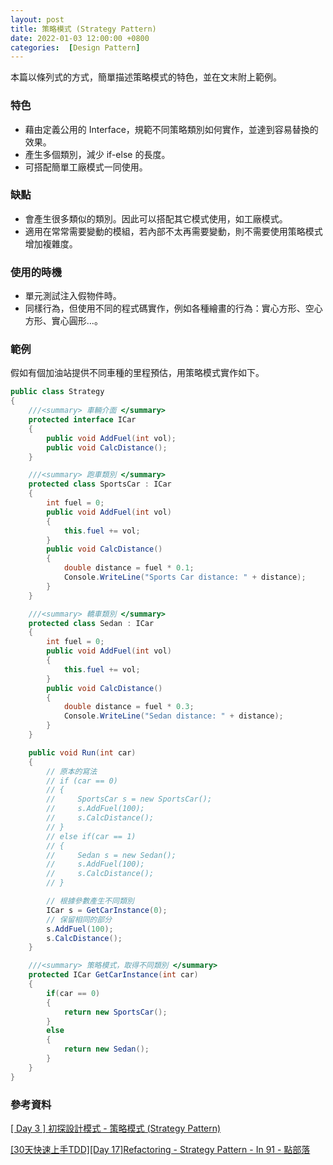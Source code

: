 ```yaml
---
layout: post
title: 策略模式 (Strategy Pattern)
date: 2022-01-03 12:00:00 +0800
categories:  [Design Pattern]
--- 
```


本篇以條列式的方式，簡單描述策略模式的特色，並在文末附上範例。

### 特色

- 藉由定義公用的 Interface，規範不同策略類別如何實作，並達到容易替換的效果。
- 產生多個類別，減少 if-else 的長度。
- 可搭配簡單工廠模式一同使用。

### 缺點

- 會產生很多類似的類別。因此可以搭配其它模式使用，如工廠模式。
- 適用在常常需要變動的模組，若內部不太再需要變動，則不需要使用策略模式增加複雜度。

### 使用的時機

- 單元測試注入假物件時。
- 同樣行為，但使用不同的程式碼實作，例如各種繪畫的行為：實心方形、空心方形、實心圓形...。

### 範例

假如有個加油站提供不同車種的里程預估，用策略模式實作如下。

```cs
public class Strategy
{
    ///<summary> 車輛介面 </summary>
    protected interface ICar
    {
        public void AddFuel(int vol);
        public void CalcDistance();
    }

    ///<summary> 跑車類別 </summary>   
    protected class SportsCar : ICar
    {
        int fuel = 0;
        public void AddFuel(int vol)
        {
            this.fuel += vol;
        }
        public void CalcDistance()
        {
            double distance = fuel * 0.1;
            Console.WriteLine("Sports Car distance: " + distance);
        }
    }

    ///<summary> 轎車類別 </summary>
    protected class Sedan : ICar
    {
        int fuel = 0;
        public void AddFuel(int vol)
        {
            this.fuel += vol;
        }
        public void CalcDistance()
        {
            double distance = fuel * 0.3;
            Console.WriteLine("Sedan distance: " + distance);
        }
    }

    public void Run(int car)
    {
        // 原本的寫法
        // if (car == 0)
        // {
        //     SportsCar s = new SportsCar();
        //     s.AddFuel(100);
        //     s.CalcDistance();
        // }
        // else if(car == 1)
        // {
        //     Sedan s = new Sedan();
        //     s.AddFuel(100);
        //     s.CalcDistance();
        // }

        // 根據參數產生不同類別
        ICar s = GetCarInstance(0);
        // 保留相同的部分
        s.AddFuel(100);
        s.CalcDistance();
    }

    ///<summary> 策略模式，取得不同類別 </summary>
    protected ICar GetCarInstance(int car)
    {
        if(car == 0)
        {
            return new SportsCar();
        }
        else
        {
            return new Sedan();
        }
    }
}
```

### 參考資料

[[ Day 3 ] 初探設計模式 - 策略模式 (Strategy Pattern)](https://ithelp.ithome.com.tw/m/articles/10202506)

[[30天快速上手TDD][Day 17]Refactoring - Strategy Pattern - In 91 - 點部落](https://dotblogs.com.tw/hatelove/2013/01/02/learning-tdd-in-30-days-day17-refactoring-with-strategy-pattern)